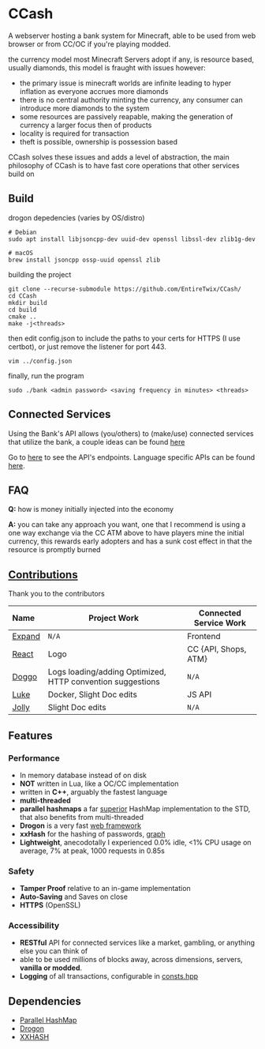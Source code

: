# CCash

A webserver hosting a bank system for Minecraft, able to be used from web browser or from CC/OC if you're playing modded.

the currency model most Minecraft Servers adopt if any, is resource based, usually diamonds, this model is fraught with issues however:

- the primary issue is minecraft worlds are infinite leading to hyper inflation as everyone accrues more diamonds
- there is no central authority minting the currency, any consumer can introduce more diamonds to the system
- some resources are passively reapable, making the generation of currency a larger focus then of products
- locality is required for transaction
- theft is possible, ownership is possession based

CCash solves these issues and adds a level of abstraction, the main philosophy of CCash is to have fast core operations that other services build on

## Build

drogon depedencies (varies by OS/distro)
```
# Debian
sudo apt install libjsoncpp-dev uuid-dev openssl libssl-dev zlib1g-dev

# macOS
brew install jsoncpp ossp-uuid openssl zlib
```

building the project

```
git clone --recurse-submodule https://github.com/EntireTwix/CCash/
cd CCash
mkdir build
cd build
cmake ..
make -j<threads>
```

then edit config.json to include the paths to your certs for HTTPS (I use certbot), or just remove the listener for port 443.

```
vim ../config.json
```

finally, run the program

```
sudo ./bank <admin password> <saving frequency in minutes> <threads>
```

## Connected Services

Using the Bank's API allows (you/others) to (make/use) connected services that utilize the bank, a couple ideas can be found [here](services.md)

Go to [here](help.md) to see the API's endpoints. 
Language specific APIs can be found [here](APIs.md).

## FAQ
**Q:** how is money initially injected into the economy

**A:** you can take any approach you want, one that I recommend is using a one way exchange via the CC ATM above to have players mine the initial currency, this rewards early adopters and has a sunk cost effect in that the resource is promptly burned

## [Contributions](https://github.com/EntireTwix/CCash/graphs/contributors)
Thank you to the contributors

| Name                                        | Project Work                                               | Connected Service Work         |
| :------------------------------------------ | ---------------------------------------------------------- | ------------------------------ |
| [Expand](https://github.com/Expand-sys)     | `N/A`                                                      | Frontend                       |
| [React](https://github.com/Reactified)      | Logo                                                       | CC {API, Shops, ATM}           |
| [Doggo](https://github.com/FearlessDoggo21) | Logs loading/adding Optimized, HTTP convention suggestions | `N/A`                          |
| [Luke](https://github.com/LukeeeeBennett)   | Docker, Slight Doc edits                                   | JS API                         |
| [Jolly](https://github.com/STBoyden)        | Slight Doc edits                                           | `N/A`                          |

## Features

### Performance
- In memory database instead of on disk
- **NOT** written in Lua, like a OC/CC implementation
- written in **C++**, arguably the fastest language
- **multi-threaded**
- **parallel hashmaps** a far [superior](https://greg7mdp.github.io/parallel-hashmap/) HashMap implementation to the STD, that also benefits from multi-threaded
- **Drogon** is a very fast [web framework](https://www.techempower.com/benchmarks/#section=data-r20&hw=ph&test=composite)
- **xxHash** for the hashing of passwords, [graph](https://user-images.githubusercontent.com/750081/61976089-aedeab00-af9f-11e9-9239-e5375d6c080f.png)
- **Lightweight**, anecodotally I experienced 0.0% idle, <1% CPU usage on average, 7% at peak, 1000 requests in 0.85s

### Safety

- **Tamper Proof** relative to an in-game implementation
- **Auto-Saving** and Saves on close
- **HTTPS** (OpenSSL)

### Accessibility

- **RESTful** API for connected services like a market, gambling, or anything else you can think of
- able to be used millions of blocks away, across dimensions, servers, **vanilla or modded**.
- **Logging** of all transactions, configurable in [consts.hpp](include/consts.hpp)

## Dependencies

- [Parallel HashMap](https://github.com/greg7mdp/parallel-hashmap/tree/master)
- [Drogon](https://github.com/an-tao/drogon/tree/master)
- [XXHASH](https://github.com/Cyan4973/xxHash)
